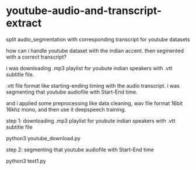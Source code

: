 # youtube-audio-and-transcript-extract
split audio_segmentation with corresponding transcript for youtube datasets 


how can i handle youtube dataset with the indian accent. then segmented with a correct transcript?

i was downloading .mp3 playlist for youbute indian speakers with .vtt subtitle file.

.vtt file format like starting-ending timing with the audio transcript.
i was segmenting that youtube audiofile with Start-End time.

and i applied some preprocessing like data cleaning, wav file format 16bit 16khz mono, and then use it deepspeech training.

step 1: downloading .mp3 playlist for youbute indian speakers with .vtt subtitle file

python3 youtube_download.py

step 2: segmenting that youtube audiofile with Start-End time

python3 text1.py



